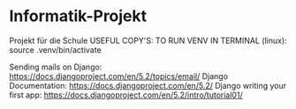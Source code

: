 # Informatik-Projekt
Projekt für die Schule 
USEFUL COPY'S:
TO RUN VENV IN TERMINAL (linux): source .venv/bin/activate

Sending mails on Django: https://docs.djangoproject.com/en/5.2/topics/email/ 
Django Documentation: https://docs.djangoproject.com/en/5.2/
Django writing your first app: https://docs.djangoproject.com/en/5.2/intro/tutorial01/
